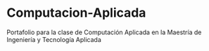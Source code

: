 # Computacion-Aplicada
Portafolio para la clase de Computación Aplicada en la Maestría de Ingeniería y Tecnología Aplicada
